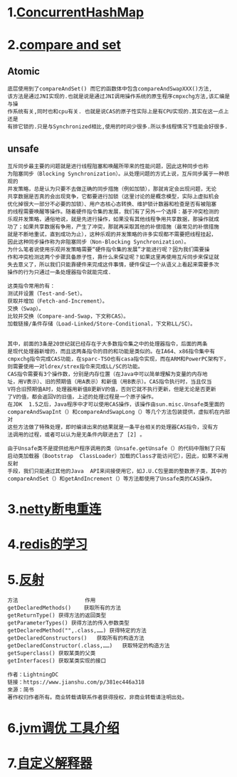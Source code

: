 # 1.[ConcurrentHashMap](https://my.oschina.net/mononite/blog/144329?p=1)  

# 2.[compare and set](http://www.blogjava.net/mstar/archive/2013/04/24/398351.html)
##  Atomic 
    底层使用到了compareAndSet() 而它的函数体中包含compareAndSwapXXX()方法,
    该方法是通过JNI实现的.也就是说是通过JNI调用操作系统的原生程序cmpxchg方法,该汇编是与操
    作系统有关,同时也和cpu有关. 也就是说CAS的原子性实际上是有CPU实现的.其实在这一点上还是
    有排它锁的.只是与Synchronized相比,使用的时间少很多.所以多线程情况下性能会好很多.

##  unsafe
    互斥同步最主要的问题就是进行线程阻塞和唤醒所带来的性能问题，因此这种同步也称
    为阻塞同步（Blocking Synchronization）。从处理问题的方式上说，互斥同步属于一种悲观的
    并发策略，总是认为只要不去做正确的同步措施（例如加锁），那就肯定会出现问题，无论
    共享数据是否真的会出现竞争，它都要进行加锁（这里讨论的是概念模型，实际上虚拟机会
    优化掉很大一部分不必要的加锁）、用户态核心态转换、维护锁计数器和检查是否有被阻塞
    的线程需要唤醒等操作。随着硬件指令集的发展，我们有了另外一个选择：基于冲突检测的
    乐观并发策略，通俗地说，就是先进行操作，如果没有其他线程争用共享数据，那操作就成
    功了；如果共享数据有争用，产生了冲突，那就再采取其他的补偿措施（最常见的补偿措施
    就是不断地重试，直到成功为止），这种乐观的并发策略的许多实现都不需要把线程挂起，
    因此这种同步操作称为非阻塞同步（Non-Blocking Synchronization）。
    为什么笔者说使用乐观并发策略需要“硬件指令集的发展”才能进行呢？因为我们需要操
    作和冲突检测这两个步骤具备原子性，靠什么来保证呢？如果这里再使用互斥同步来保证就
    失去意义了，所以我们只能靠硬件来完成这件事情，硬件保证一个从语义上看起来需要多次
    操作的行为只通过一条处理器指令就能完成.
    
    这类指令常用的有：
    测试并设置（Test-and-Set）。
    获取并增加（Fetch-and-Increment）。
    交换（Swap）。
    比较并交换（Compare-and-Swap，下文称CAS）。
    加载链接/条件存储（Load-Linked/Store-Conditional，下文称LL/SC）。
    
    
    其中，前面的3条是20世纪就已经存在于大多数指令集之中的处理器指令，后面的两条
    是现代处理器新增的，而且这两条指令的目的和功能是类似的。在IA64、x86指令集中有
    cmpxchg指令完成CAS功能，在sparc-TSO也有casa指令实现，而在ARM和PowerPC架构下，
    则需要使用一对ldrex/strex指令来完成LL/SC的功能。
    CAS指令需要有3个操作数，分别是内存位置（在Java中可以简单理解为变量的内存地
    址，用V表示）、旧的预期值（用A表示）和新值（用B表示）。CAS指令执行时，当且仅当
    V符合旧预期值A时，处理器用新值B更新V的值，否则它就不执行更新，但是无论是否更新
    了V的值，都会返回V的旧值，上述的处理过程是一个原子操作。
    在JDK  1.5之后，Java程序中才可以使用CAS操作，该操作由sun.misc.Unsafe类里面的
    compareAndSwapInt（）和compareAndSwapLong（）等几个方法包装提供，虚拟机在内部对
    这些方法做了特殊处理，即时编译出来的结果就是一条平台相关的处理器CAS指令，没有方
    法调用的过程，或者可以认为是无条件内联进去了 [2] 。
    
    由于Unsafe类不是提供给用户程序调用的类（Unsafe.getUnsafe（）的代码中限制了只有
    启动类加载器（Bootstrap  ClassLoader）加载的Class才能访问它），因此，如果不采用反射
    手段，我们只能通过其他的Java  API来间接使用它，如J.U.C包里面的整数原子类，其中的
    compareAndSet（）和getAndIncrement（）等方法都使用了Unsafe类的CAS操作。

# 3.[netty断电重连](http://blog.csdn.net/zero__007/article/details/74355240)

# 4.[redis的学习](https://blog.csdn.net/weixin_37998647/article/details/79113855 )
	 

# 5.[反射](https://www.jianshu.com/p/381ec446a318?utm_campaign=hugo&utm_medium=reader_share&utm_content=note&utm_source=weixin-friends)
    方法	                   作用
    getDeclaredMethods()	获取所有的方法
    getReturnType()	获得方法的返回类型
    getParameterTypes()	获得方法的传入参数类型
    getDeclaredMethod("",.class,……)	获得特定的方法
    getDeclaredConstructors()	获取所有的构造方法
    getDeclaredConstructor(.class,……)	获取特定的构造方法
    getSuperclass()	获取某类的父类
    getInterfaces()	获取某类实现的接口
    
    作者：LightningDC
    链接：https://www.jianshu.com/p/381ec446a318
    來源：简书
    著作权归作者所有。商业转载请联系作者获得授权，非商业转载请注明出处。
    
# 6.[jvm调优 工具介绍](https://www.jianshu.com/p/c6a04c88900a)

# 7.[自定义解释器](https://www.2cto.com/kf/201207/138637.html)

